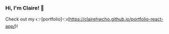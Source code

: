 ### Hi, I'm Claire! 👋

Check out my 👉[portfolio]👈(https://clairehwcho.github.io/portfolio-react-app/)! 

<!-- - 🔭 I’m currently working on ...
- 🌱 I’m currently learning ...
- 👯 I’m looking to collaborate on ...
- 🤔 I’m looking for help with ...
- 💬 Ask me about ...
- 📫 How to reach me: ...
- 😄 Pronouns: ...
- ⚡ Fun fact: ...
-->
